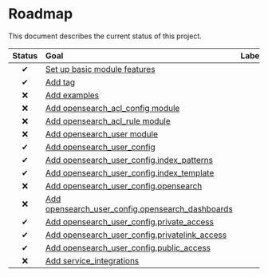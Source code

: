 # Roadmap

This document describes the current status of this project.


| Status | Goal | Labels | 
| :---: | :--- | --- | 
| ✔ | [Set up basic module features]() || 
| ✔ | [Add tag]() ||
| ❌ | [Add examples]() ||
| ❌ | [Add opensearch_acl_config module]() ||
| ❌ | [Add opensearch_acl_rule module]() ||
| ❌ | [Add opensearch_user module]() ||
| ✔ | [Add opensearch_user_config]() ||
| ✔ | [Add opensearch_user_config.index_patterns]() ||
| ✔ | [Add opensearch_user_config.index_template]() ||
| ❌ | [Add opensearch_user_config.opensearch]() ||
| ❌ | [Add opensearch_user_config.opensearch_dashboards]() ||
| ✔ | [Add opensearch_user_config.private_access]() ||
| ✔ | [Add opensearch_user_config.privatelink_access]() ||
| ✔ | [Add opensearch_user_config.public_access]() ||
| ❌ | [Add service_integrations]() ||